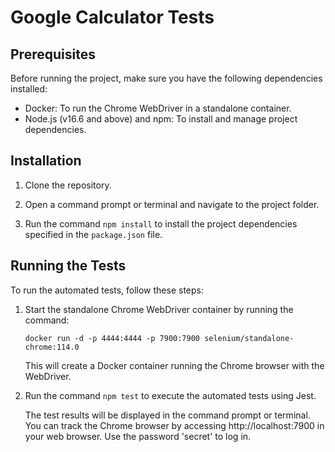 
# Google Calculator Tests

## Prerequisites

Before running the project, make sure you have the following dependencies installed:

- Docker: To run the Chrome WebDriver in a standalone container.
- Node.js (v16.6 and above) and npm: To install and manage project dependencies.

## Installation

1. Clone the repository.

2. Open a command prompt or terminal and navigate to the project folder.

3. Run the command `npm install` to install the project dependencies specified in the `package.json` file.

## Running the Tests

To run the automated tests, follow these steps:

1. Start the standalone Chrome WebDriver container by running the command:

   ```
   docker run -d -p 4444:4444 -p 7900:7900 selenium/standalone-chrome:114.0
   ```

   This will create a Docker container running the Chrome browser with the WebDriver.

2. Run the command `npm test` to execute the automated tests using Jest.

   The test results will be displayed in the command prompt or terminal.
   You can track the Chrome browser by accessing http://localhost:7900 in your web browser. Use the password 'secret' to log in.

   
